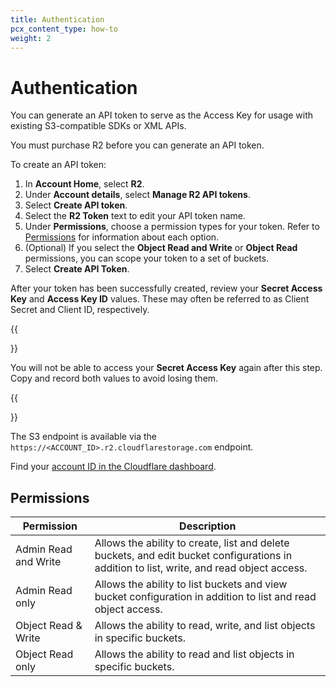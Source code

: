```yaml
---
title: Authentication
pcx_content_type: how-to
weight: 2
---
```


# Authentication

You can generate an API token to serve as the Access Key for usage with existing S3-compatible SDKs or XML APIs. 

You must purchase R2 before you can generate an API token.

To create an API token: 

1. In **Account Home**, select **R2**.
2. Under **Account details**, select **Manage R2 API tokens**.
3. Select **Create API token**.
4. Select the **R2 Token** text to edit your API token name.
5. Under **Permissions**, choose a permission types for your token. Refer to [Permissions](#permissions) for information about each option.
6. (Optional) If you select the **Object Read and Write** or **Object Read** permissions, you can scope your token to a set of buckets.
7. Select **Create API Token**.

After your token has been successfully created, review your **Secret Access Key** and **Access Key ID** values. These may often be referred to as Client Secret and Client ID, respectively.

{{<Aside type="warning">}}

You will not be able to access your **Secret Access Key** again after this step. Copy and record both values to avoid losing them.

{{</Aside>}}

The S3 endpoint is available via the `https://<ACCOUNT_ID>.r2.cloudflarestorage.com` endpoint. 

Find your [account ID in the Cloudflare dashboard](/fundamentals/get-started/basic-tasks/find-account-and-zone-ids/).

## Permissions

| Permission | Description |
|------------|-------------|
| Admin Read and Write | Allows the ability to create, list and delete buckets, and edit bucket configurations in addition to list, write, and read object access. |
| Admin Read only | Allows the ability to list buckets and view bucket configuration in addition to list and read object access. |
| Object Read & Write | Allows the ability to read, write, and list objects in specific buckets. |
| Object Read only | Allows the ability to read and list objects in specific buckets. |